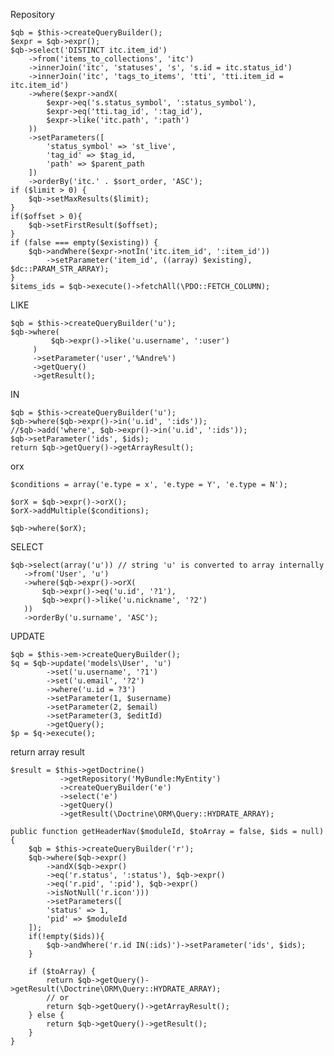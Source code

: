 Repository

	$qb = $this->createQueryBuilder();
	$expr = $qb->expr();
	$qb->select('DISTINCT itc.item_id')
	    ->from('items_to_collections', 'itc')
	    ->innerJoin('itc', 'statuses', 's', 's.id = itc.status_id')
	    ->innerJoin('itc', 'tags_to_items', 'tti', 'tti.item_id = itc.item_id')
	    ->where($expr->andX(
	        $expr->eq('s.status_symbol', ':status_symbol'),
	        $expr->eq('tti.tag_id', ':tag_id'),
	        $expr->like('itc.path', ':path')
	    ))
	    ->setParameters([
	        'status_symbol' => 'st_live',
	        'tag_id' => $tag_id,
	        'path' => $parent_path
	    ])
	    ->orderBy('itc.' . $sort_order, 'ASC');
	if ($limit > 0) {
	    $qb->setMaxResults($limit);
	}
	if($offset > 0){
	    $qb->setFirstResult($offset);   
	}
	if (false === empty($existing)) {
	    $qb->andWhere($expr->notIn('itc.item_id', ':item_id'))
	        ->setParameter('item_id', ((array) $existing), $dc::PARAM_STR_ARRAY);
	}
	$items_ids = $qb->execute()->fetchAll(\PDO::FETCH_COLUMN);

LIKE  

	$qb = $this->createQueryBuilder('u');
	$qb->where(
	         $qb->expr()->like('u.username', ':user')
	     )
	     ->setParameter('user','%Andre%')
	     ->getQuery()
	     ->getResult();

IN
	
	$qb = $this->createQueryBuilder('u');
    $qb->where($qb->expr()->in('u.id', ':ids'));
    //$qb->add('where', $qb->expr()->in('u.id', ':ids'));
    $qb->setParameter('ids', $ids);
    return $qb->getQuery()->getArrayResult();

orx  

	$conditions = array('e.type = x', 'e.type = Y', 'e.type = N');
	
	$orX = $qb->expr()->orX();
	$orX->addMultiple($conditions);
	
	$qb->where($orX);

SELECT  

	$qb->select(array('u')) // string 'u' is converted to array internally
	   ->from('User', 'u')
	   ->where($qb->expr()->orX(
	       $qb->expr()->eq('u.id', '?1'),
	       $qb->expr()->like('u.nickname', '?2')
	   ))
	   ->orderBy('u.surname', 'ASC');

UPDATE

	$qb = $this->em->createQueryBuilder();
	$q = $qb->update('models\User', 'u')
	        ->set('u.username', '?1')
	        ->set('u.email', '?2')
	        ->where('u.id = ?3')
	        ->setParameter(1, $username)
	        ->setParameter(2, $email)
	        ->setParameter(3, $editId)
	        ->getQuery();
	$p = $q->execute();

return array result  


	$result = $this->getDoctrine()
               ->getRepository('MyBundle:MyEntity')
               ->createQueryBuilder('e')
               ->select('e')
               ->getQuery()
               ->getResult(\Doctrine\ORM\Query::HYDRATE_ARRAY);

	public function getHeaderNav($moduleId, $toArray = false, $ids = null)
    {
        $qb = $this->createQueryBuilder('r');
        $qb->where($qb->expr()
            ->andX($qb->expr()
            ->eq('r.status', ':status'), $qb->expr()
            ->eq('r.pid', ':pid'), $qb->expr()
            ->isNotNull('r.icon')))
            ->setParameters([
            'status' => 1,
            'pid' => $moduleId
        ]);
        if(!empty($ids)){
            $qb->andWhere('r.id IN(:ids)')->setParameter('ids', $ids);
        }
        
        if ($toArray) {
            return $qb->getQuery()->getResult(\Doctrine\ORM\Query::HYDRATE_ARRAY);
			// or 
			return $qb->getQuery()->getArrayResult();
        } else {
            return $qb->getQuery()->getResult();
        }
    }